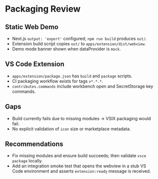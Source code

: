 # Packaging Review

## Static Web Demo
- Next.js `output: 'export'` configured; `npm run build` produces `out/`.
- Extension build script copies `out/` to `apps/extension/dist/webview`.
- Demo mode banner shown when dataProvider is `mock`.

## VS Code Extension
- `apps/extension/package.json` has `build` and `package` scripts.
- CI packaging workflow exists for tags `v*.*.*`.
- `contributes.commands` include workbench open and SecretStorage key commands.

## Gaps
- Build currently fails due to missing modules → VSIX packaging would fail.
- No explicit validation of `icon` size or marketplace metadata.

## Recommendations
- Fix missing modules and ensure build succeeds; then validate `vsce package` locally.
- Add an integration smoke test that opens the webview in a stub VS Code environment and asserts `extension:ready` message is received.